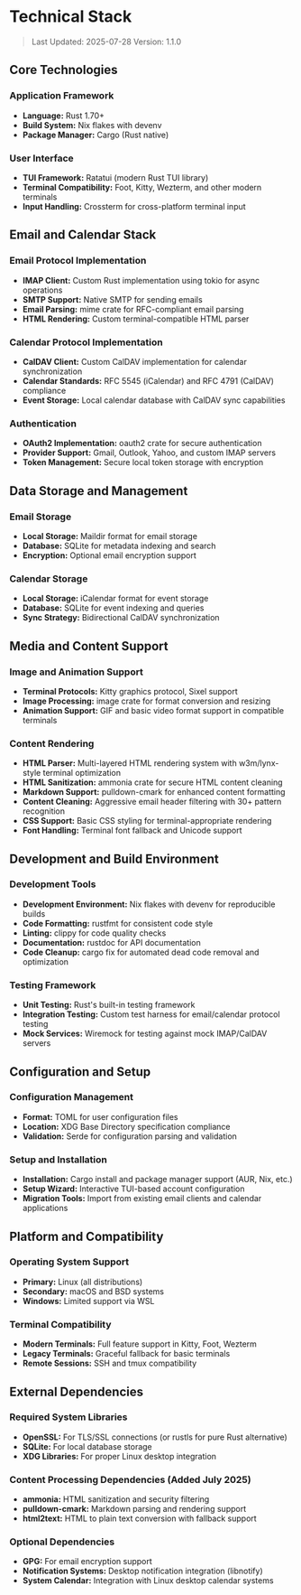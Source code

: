 # Technical Stack

> Last Updated: 2025-07-28
> Version: 1.1.0

## Core Technologies

### Application Framework
- **Language:** Rust 1.70+
- **Build System:** Nix flakes with devenv
- **Package Manager:** Cargo (Rust native)

### User Interface
- **TUI Framework:** Ratatui (modern Rust TUI library)
- **Terminal Compatibility:** Foot, Kitty, Wezterm, and other modern terminals
- **Input Handling:** Crossterm for cross-platform terminal input

## Email and Calendar Stack

### Email Protocol Implementation
- **IMAP Client:** Custom Rust implementation using tokio for async operations
- **SMTP Support:** Native SMTP for sending emails
- **Email Parsing:** mime crate for RFC-compliant email parsing
- **HTML Rendering:** Custom terminal-compatible HTML parser

### Calendar Protocol Implementation
- **CalDAV Client:** Custom CalDAV implementation for calendar synchronization
- **Calendar Standards:** RFC 5545 (iCalendar) and RFC 4791 (CalDAV) compliance
- **Event Storage:** Local calendar database with CalDAV sync capabilities

### Authentication
- **OAuth2 Implementation:** oauth2 crate for secure authentication
- **Provider Support:** Gmail, Outlook, Yahoo, and custom IMAP servers
- **Token Management:** Secure local token storage with encryption

## Data Storage and Management

### Email Storage
- **Local Storage:** Maildir format for email storage
- **Database:** SQLite for metadata indexing and search
- **Encryption:** Optional email encryption support

### Calendar Storage
- **Local Storage:** iCalendar format for event storage
- **Database:** SQLite for event indexing and queries
- **Sync Strategy:** Bidirectional CalDAV synchronization

## Media and Content Support

### Image and Animation Support
- **Terminal Protocols:** Kitty graphics protocol, Sixel support
- **Image Processing:** image crate for format conversion and resizing
- **Animation Support:** GIF and basic video format support in compatible terminals

### Content Rendering
- **HTML Parser:** Multi-layered HTML rendering system with w3m/lynx-style terminal optimization
- **HTML Sanitization:** ammonia crate for secure HTML content cleaning
- **Markdown Support:** pulldown-cmark for enhanced content formatting
- **Content Cleaning:** Aggressive email header filtering with 30+ pattern recognition
- **CSS Support:** Basic CSS styling for terminal-appropriate rendering
- **Font Handling:** Terminal font fallback and Unicode support

## Development and Build Environment

### Development Tools
- **Development Environment:** Nix flakes with devenv for reproducible builds
- **Code Formatting:** rustfmt for consistent code style
- **Linting:** clippy for code quality checks
- **Documentation:** rustdoc for API documentation
- **Code Cleanup:** cargo fix for automated dead code removal and optimization

### Testing Framework
- **Unit Testing:** Rust's built-in testing framework
- **Integration Testing:** Custom test harness for email/calendar protocol testing
- **Mock Services:** Wiremock for testing against mock IMAP/CalDAV servers

## Configuration and Setup

### Configuration Management
- **Format:** TOML for user configuration files
- **Location:** XDG Base Directory specification compliance
- **Validation:** Serde for configuration parsing and validation

### Setup and Installation
- **Installation:** Cargo install and package manager support (AUR, Nix, etc.)
- **Setup Wizard:** Interactive TUI-based account configuration
- **Migration Tools:** Import from existing email clients and calendar applications

## Platform and Compatibility

### Operating System Support
- **Primary:** Linux (all distributions)
- **Secondary:** macOS and BSD systems
- **Windows:** Limited support via WSL

### Terminal Compatibility
- **Modern Terminals:** Full feature support in Kitty, Foot, Wezterm
- **Legacy Terminals:** Graceful fallback for basic terminals
- **Remote Sessions:** SSH and tmux compatibility

## External Dependencies

### Required System Libraries
- **OpenSSL:** For TLS/SSL connections (or rustls for pure Rust alternative)
- **SQLite:** For local database storage
- **XDG Libraries:** For proper Linux desktop integration

### Content Processing Dependencies (Added July 2025)
- **ammonia:** HTML sanitization and security filtering
- **pulldown-cmark:** Markdown parsing and rendering support
- **html2text:** HTML to plain text conversion with fallback support

### Optional Dependencies
- **GPG:** For email encryption support
- **Notification Systems:** Desktop notification integration (libnotify)
- **System Calendar:** Integration with Linux desktop calendar systems